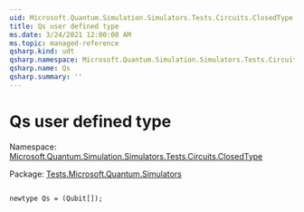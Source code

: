 ```yaml
---
uid: Microsoft.Quantum.Simulation.Simulators.Tests.Circuits.ClosedType.Qs
title: Qs user defined type
ms.date: 3/24/2021 12:00:00 AM
ms.topic: managed-reference
qsharp.kind: udt
qsharp.namespace: Microsoft.Quantum.Simulation.Simulators.Tests.Circuits.ClosedType
qsharp.name: Qs
qsharp.summary: ''
---
```


# Qs user defined type

Namespace: [Microsoft.Quantum.Simulation.Simulators.Tests.Circuits.ClosedType](xref:Microsoft.Quantum.Simulation.Simulators.Tests.Circuits.ClosedType)

Package: [Tests.Microsoft.Quantum.Simulators](https://nuget.org/packages/Tests.Microsoft.Quantum.Simulators)




```qsharp

newtype Qs = (Qubit[]);
```

